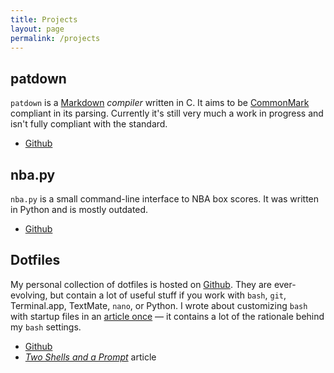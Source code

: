 ```yaml
---
title: Projects
layout: page
permalink: /projects
---
```


## patdown

`patdown` is a [Markdown][md] *compiler* written in C. It aims to be [CommonMark][cm] compliant in its parsing. Currently it's still very much a work in progress and isn't fully compliant with the standard.

- [Github][patdown]

## nba.py

`nba.py` is a small command-line interface to NBA box scores. It was written in Python and is mostly outdated.

- [Github][nbapy]

## Dotfiles

My personal collection of dotfiles is hosted on [Github][dotfiles]. They are ever-evolving, but contain a lot of useful stuff if you work with `bash`, `git`, Terminal.app, TextMate, `nano`, or Python. I wrote about customizing `bash` with startup files in an [article once][bash] — it contains a lot of the rationale behind my `bash` settings.

- [Github][dotfiles]
- [*Two Shells and a Prompt*][bash] article


[md]: http://daringfireball.net/projects/markdown/
[cm]: http://commonmark.org
[patdown]: https://github.com/patrickrgaffney/patdown
[nbapy]: https://github.com/patrickrgaffney/NBA-CLI
[dotfiles]: https://github.com/patrickrgaffney/dotfiles
[bash]: http://hypepat.com/2016/two-shells-one-prompt.html